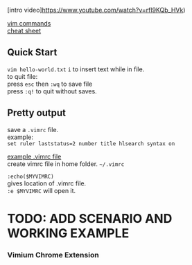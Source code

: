 [intro video]https://www.youtube.com/watch?v=rfl9KQb_HVk)

[vim commands](http://www.fprintf.net/vimCheatSheet.html)  
[cheat sheet](http://www.viemu.com/vi-vim-cheat-sheet.gif)  

## Quick Start
`vim hello-world.txt`
`i` to insert text while in file.  
to quit file:  
press `esc` then `:wq` to save file  
press `:q!` to quit without saves. 


## Pretty output

save a `.vimrc` file.  
example:  
`set ruler laststatus=2 number title hlsearch syntax on`  

[example .vimrc file](http://amix.dk/vim/vimrc.html)  
create vimrc file in home folder. `~/.vimrc`  

`:echo($MYVIMRC)`  
gives location of .vimrc file.  
`:e $MYVIMRC`
will open it. 
# TODO: ADD SCENARIO AND WORKING EXAMPLE 

### Vimium Chrome Extension
